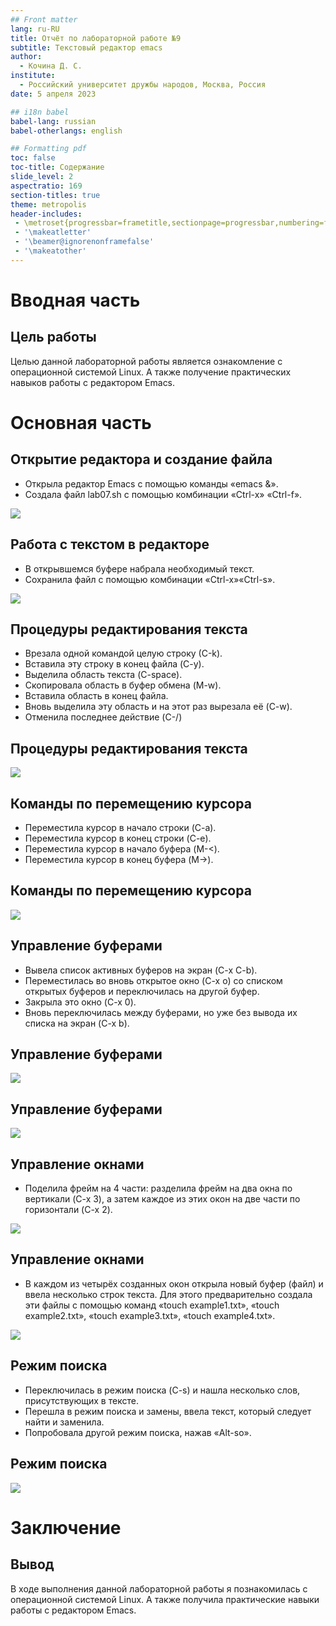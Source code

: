 ```yaml
---
## Front matter
lang: ru-RU
title: Отчёт по лабораторной работе №9
subtitle: Текстовый редактор emacs
author:
  - Кочина Д. С.
institute:
  - Российский университет дружбы народов, Москва, Россия
date: 5 апреля 2023

## i18n babel
babel-lang: russian
babel-otherlangs: english

## Formatting pdf
toc: false
toc-title: Содержание
slide_level: 2
aspectratio: 169
section-titles: true
theme: metropolis
header-includes:
 - \metroset{progressbar=frametitle,sectionpage=progressbar,numbering=fraction}
 - '\makeatletter'
 - '\beamer@ignorenonframefalse'
 - '\makeatother'
---
```


# Вводная часть


## Цель работы

Целью данной лабораторной работы является ознакомление с операционной системой Linux. А также получение практических навыков работы с редактором Emacs.

# Основная часть

## Открытие редактора и создание файла

- Открыла редактор Emacs с помощью команды «emacs &».
- Создала файл lab07.sh с помощью комбинации «Ctrl-x» «Ctrl-f».

![](./image/Рис.2.png)

## Работа с текстом в редакторе

- В открывшемся буфере набрала необходимый текст.
- Сохранила файл с помощью комбинации «Ctrl-x»«Ctrl-s».

![](./image/Рис.3.png)

## Процедуры редактирования текста

- Врезала одной командой целую строку (С-k).
- Вставила эту строку в конец файла (C-y).
- Выделила область текста (C-space).
- Скопировала область в буфер обмена (M-w).
- Вставила область в конец файла.
- Вновь выделила эту область и на этот раз вырезала её (C-w).
- Отменила последнее действие (C-/)

## Процедуры редактирования текста

![](./image/Рис.10.png)

## Команды по перемещению курсора

- Переместила курсор в начало строки (C-a).
- Переместила курсор в конец строки (C-e).
- Переместила курсор в начало буфера (M-<).
- Переместила курсор в конец буфера (M->).

## Команды по перемещению курсора

![](./image/Рис.12.png)

## Управление буферами

- Вывела список активных буферов на экран (C-x C-b).
- Переместилась во вновь открытое окно (C-x o) со списком открытых буферов и переключилась на другой буфер.
- Закрыла это окно (C-x 0).
- Вновь переключилась между буферами, но уже без вывода их списка на экран (C-x b).

## Управление буферами

![](./image/Рис.16.png)

## Управление буферами

![](./image/Рис.20.png)

## Управление окнами

- Поделила фрейм на 4 части: разделила фрейм на два окна по вертикали (C-x 3), а затем каждое из этих окон на две части по горизонтали (C-x 2).

![](./image/Рис.23.png)

## Управление окнами

- В каждом из четырёх созданных окон открыла новый буфер (файл) и ввела несколько строк текста. Для этого предварительно создала эти файлы с помощью команд «touch example1.txt», «touch example2.txt», «touch example3.txt», «touch example4.txt».

![](./image/Рис.26.png)

## Режим поиска

- Переключилась в режим поиска (C-s) и нашла несколько слов, присутствующих в тексте.
- Перешла в режим поиска и замены, ввела текст, который следует найти и заменила.
- Попробовала другой режим поиска, нажав «Alt-so».

## Режим поиска

![](./image/Рис.28.png)

# Заключение

## Вывод

В ходе выполнения данной лабораторной работы я познакомилась с операционной системой Linux. А также получила практические навыки работы с редактором Emacs.


